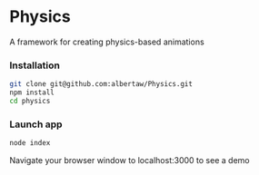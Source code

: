 # Physics
A framework for creating physics-based animations

### Installation
```bash
git clone git@github.com:albertaw/Physics.git
npm install
cd physics
```

### Launch app
```bash
node index
```
Navigate your browser window to localhost:3000 to see a demo